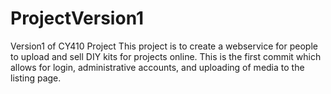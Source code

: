 # ProjectVersion1
Version1 of CY410 Project
This project is to create a webservice for people to upload and sell DIY kits for projects online. 
This is the first commit which allows for login, administrative accounts, and uploading of media to the listing page.
